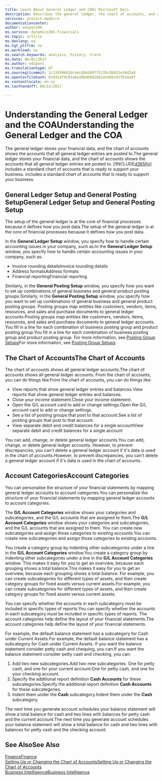 ```yaml
---
title: Learn About General Ledger and COA| Microsoft Docs
description: Describes the general ledger, the chart of accounts, and account categories.
services: project-madeira
documentationcenter: 
author: edupont04
ms.service: dynamics365-financials
ms.topic: article
ms.devlang: na
ms.tgt_pltfrm: na
ms.workload: na
ms.search.keywords: analysis, history, track
ms.date: 06/02/2017
ms.author: edupont
ms.translationtype: HT
ms.sourcegitcommit: 2c13559bb3dc44cdb61697f5135c5b931e34d2a8
ms.openlocfilehash: 63d414f4c81a9e20b4bb81b632edd9c91fb34a87
ms.contentlocale: en-nz
ms.lasthandoff: 09/22/2017

---
```

# <a name="understanding-the-general-ledger-and-the-coa"></a><span data-ttu-id="61c10-103">Understanding the General Ledger and the COA</span><span class="sxs-lookup"><span data-stu-id="61c10-103">Understanding the General Ledger and the COA</span></span>
<span data-ttu-id="61c10-104">The general ledger stores your financial data, and the chart of accounts shows the accounts that all general ledger entries are posted to.</span><span class="sxs-lookup"><span data-stu-id="61c10-104">The general ledger stores your financial data, and the chart of accounts shows the accounts that all general ledger entries are posted to.</span></span> [!INCLUDE[d365fin](includes/d365fin_md.md)]<span data-ttu-id="61c10-105"> includes a standard chart of accounts that is ready to support your business.</span><span class="sxs-lookup"><span data-stu-id="61c10-105"> includes a standard chart of accounts that is ready to support your business.</span></span>

## <a name="general-ledger-setup-and-general-posting-setup"></a><span data-ttu-id="61c10-106">General Ledger Setup and General Posting Setup</span><span class="sxs-lookup"><span data-stu-id="61c10-106">General Ledger Setup and General Posting Setup</span></span>
<span data-ttu-id="61c10-107">The setup of the general ledger is at the core of financial processes because it defines how you post data.</span><span class="sxs-lookup"><span data-stu-id="61c10-107">The setup of the general ledger is at the core of financial processes because it defines how you post data.</span></span>  

<span data-ttu-id="61c10-108">In the **General Ledger Setup** window, you specify how to handle certain accounting issues in your company, such as:</span><span class="sxs-lookup"><span data-stu-id="61c10-108">In the **General Ledger Setup** window, you specify how to handle certain accounting issues in your company, such as:</span></span>  

* <span data-ttu-id="61c10-109">Invoice rounding details</span><span class="sxs-lookup"><span data-stu-id="61c10-109">Invoice rounding details</span></span>  
* <span data-ttu-id="61c10-110">Address formats</span><span class="sxs-lookup"><span data-stu-id="61c10-110">Address formats</span></span>  
* <span data-ttu-id="61c10-111">Financial reporting</span><span class="sxs-lookup"><span data-stu-id="61c10-111">Financial reporting</span></span>  

<span data-ttu-id="61c10-112">Similarly, in the **General Posting Setup** window, you specify how you want to set up combinations of general business and general product posting groups.</span><span class="sxs-lookup"><span data-stu-id="61c10-112">Similarly, in the **General Posting Setup** window, you specify how you want to set up combinations of general business and general product posting groups.</span></span> <span data-ttu-id="61c10-113">Posting groups map entities like customers, vendors, items, resources, and sales and purchase documents to general ledger accounts.</span><span class="sxs-lookup"><span data-stu-id="61c10-113">Posting groups map entities like customers, vendors, items, resources, and sales and purchase documents to general ledger accounts.</span></span> <span data-ttu-id="61c10-114">You fill in a line for each combination of business posting group and product posting group.</span><span class="sxs-lookup"><span data-stu-id="61c10-114">You fill in a line for each combination of business posting group and product posting group.</span></span> <span data-ttu-id="61c10-115">For more information, see [Posting Group Setups](finance-posting-groups.md)</span><span class="sxs-lookup"><span data-stu-id="61c10-115">For more information, see [Posting Group Setups](finance-posting-groups.md)</span></span>  

## <a name="the-chart-of-accounts"></a><span data-ttu-id="61c10-116">The Chart of Accounts</span><span class="sxs-lookup"><span data-stu-id="61c10-116">The Chart of Accounts</span></span>
<span data-ttu-id="61c10-117">The chart of accounts shows all general ledger accounts.</span><span class="sxs-lookup"><span data-stu-id="61c10-117">The chart of accounts shows all general ledger accounts.</span></span> <span data-ttu-id="61c10-118">From the chart of accounts, you can do things like:</span><span class="sxs-lookup"><span data-stu-id="61c10-118">From the chart of accounts, you can do things like:</span></span>  

* <span data-ttu-id="61c10-119">View reports that show general ledger entries and balances.</span><span class="sxs-lookup"><span data-stu-id="61c10-119">View reports that show general ledger entries and balances.</span></span>  
* <span data-ttu-id="61c10-120">Close your income statement.</span><span class="sxs-lookup"><span data-stu-id="61c10-120">Close your income statement.</span></span>  
* <span data-ttu-id="61c10-121">Open the G/L account card to add or change settings.</span><span class="sxs-lookup"><span data-stu-id="61c10-121">Open the G/L account card to add or change settings.</span></span>  
* <span data-ttu-id="61c10-122">See a list of posting groups that post to that account.</span><span class="sxs-lookup"><span data-stu-id="61c10-122">See a list of posting groups that post to that account.</span></span>
* <span data-ttu-id="61c10-123">View separate debit and credit balances for a single account</span><span class="sxs-lookup"><span data-stu-id="61c10-123">View separate debit and credit balances for a single account</span></span>  

<span data-ttu-id="61c10-124">You can add, change, or delete general ledger accounts.</span><span class="sxs-lookup"><span data-stu-id="61c10-124">You can add, change, or delete general ledger accounts.</span></span> <span data-ttu-id="61c10-125">However, to prevent discrepancies, you can't delete a general ledger account if it's data is used in the chart of accounts.</span><span class="sxs-lookup"><span data-stu-id="61c10-125">However, to prevent discrepancies, you can't delete a general ledger account if it's data is used in the chart of accounts.</span></span>  

## <a name="account-categories"></a><span data-ttu-id="61c10-126">Account Categories</span><span class="sxs-lookup"><span data-stu-id="61c10-126">Account Categories</span></span>
<span data-ttu-id="61c10-127">You can personalise the structure of your financial statements by mapping general ledger accounts to account categories.</span><span class="sxs-lookup"><span data-stu-id="61c10-127">You can personalize the structure of your financial statements by mapping general ledger accounts to account categories.</span></span>  

<span data-ttu-id="61c10-128">The **G/L Account Categories** window shows your categories and subcategories, and the G/L accounts that are assigned to them.</span><span class="sxs-lookup"><span data-stu-id="61c10-128">The **G/L Account Categories** window shows your categories and subcategories, and the G/L accounts that are assigned to them.</span></span> <span data-ttu-id="61c10-129">You can create new subcategories and assign those categories to existing accounts.</span><span class="sxs-lookup"><span data-stu-id="61c10-129">You can create new subcategories and assign those categories to existing accounts.</span></span>  

<span data-ttu-id="61c10-130">You create a category group by indenting other subcategories under a line in the **G/L Account Categories** window.</span><span class="sxs-lookup"><span data-stu-id="61c10-130">You create a category group by indenting other subcategories under a line in the **G/L Account Categories** window.</span></span> <span data-ttu-id="61c10-131">This makes it easy for you to get an overview, because each grouping shows a total balance.</span><span class="sxs-lookup"><span data-stu-id="61c10-131">This makes it easy for you to get an overview, because each grouping shows a total balance.</span></span> <span data-ttu-id="61c10-132">For example, you can create subcategories for different types of assets, and then create category groups for fixed assets versus current assets.</span><span class="sxs-lookup"><span data-stu-id="61c10-132">For example, you can create subcategories for different types of assets, and then create category groups for fixed assets versus current assets.</span></span>  

<span data-ttu-id="61c10-133">You can specify whether the accounts in each subcategory must be included in specific types of reports.</span><span class="sxs-lookup"><span data-stu-id="61c10-133">You can specify whether the accounts in each subcategory must be included in specific types of reports.</span></span> <span data-ttu-id="61c10-134">The account categories help define the layout of your financial statements.</span><span class="sxs-lookup"><span data-stu-id="61c10-134">The account categories help define the layout of your financial statements.</span></span>  

<span data-ttu-id="61c10-135">For example, the default balance statement has a subcategory for Cash under Current Assets.</span><span class="sxs-lookup"><span data-stu-id="61c10-135">For example, the default balance statement has a subcategory for Cash under Current Assets.</span></span> <span data-ttu-id="61c10-136">If you want the balance statement consider petty cash and chequing, you can:</span><span class="sxs-lookup"><span data-stu-id="61c10-136">If you want the balance statement consider petty cash and checking, you can:</span></span>  

1. <span data-ttu-id="61c10-137">Add two new subcategories.</span><span class="sxs-lookup"><span data-stu-id="61c10-137">Add two new subcategories.</span></span> <span data-ttu-id="61c10-138">One for petty cash, and one for your current account.</span><span class="sxs-lookup"><span data-stu-id="61c10-138">One for petty cash, and one for your checking account.</span></span>  
2. <span data-ttu-id="61c10-139">Specify the additional report definition **Cash Accounts** for these subcategories.</span><span class="sxs-lookup"><span data-stu-id="61c10-139">Specify the additional report definition **Cash Accounts** for these subcategories.</span></span>  
3. <span data-ttu-id="61c10-140">Indent them under the **Cash** subcategory.</span><span class="sxs-lookup"><span data-stu-id="61c10-140">Indent them under the **Cash** subcategory.</span></span>  

<span data-ttu-id="61c10-141">The next time you generate account schedules your balance statement will show a total balance for cash and two lines with balances for petty cash and the current account.</span><span class="sxs-lookup"><span data-stu-id="61c10-141">The next time you generate account schedules your balance statement will show a total balance for cash and two lines with balances for petty cash and the checking account.</span></span>  

## <a name="see-also"></a><span data-ttu-id="61c10-142">See Also</span><span class="sxs-lookup"><span data-stu-id="61c10-142">See Also</span></span>
[<span data-ttu-id="61c10-143">Finance</span><span class="sxs-lookup"><span data-stu-id="61c10-143">Finance</span></span>](finance.md)  
[<span data-ttu-id="61c10-144">Setting Up or Changing the Chart of Accounts</span><span class="sxs-lookup"><span data-stu-id="61c10-144">Setting Up or Changing the Chart of Accounts</span></span>](finance-setup-chart-accounts.md)  
[<span data-ttu-id="61c10-145">Business Intelligence</span><span class="sxs-lookup"><span data-stu-id="61c10-145">Business Intelligence</span></span>](bi.md)  

